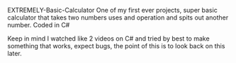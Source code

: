 EXTREMELY-Basic-Calculator
One of my first ever projects, super basic calculator that takes two numbers uses and operation and spits out another number.
Coded in C#

Keep in mind I watched like 2 videos on C# and tried by best to make something that works, expect bugs, the point of this is to look back on this later.
